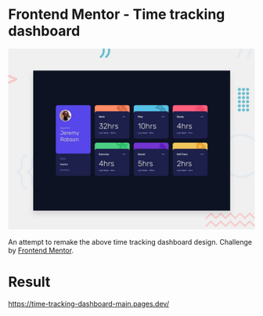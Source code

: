 # Frontend Mentor - Time tracking dashboard

![Design preview for the Time tracking dashboard coding challenge](./design/desktop-preview.jpg)

An attempt to remake the above time tracking dashboard design. Challenge by [Frontend Mentor](https://www.frontendmentor.io/).

# Result

https://time-tracking-dashboard-main.pages.dev/